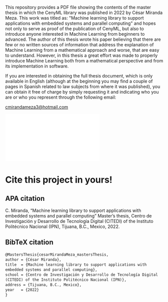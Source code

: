 This repository provides a PDF file showing the contents of the master thesis in which the CenyML library was published in 2022 by César Miranda Meza. This work was titled as: "Machine learning library to support applications with embedded systems and parallel computing" and hopes not only to serve as proof of the publication of CenyML, but also to introduce anyone interested in Machine Learning from beginners to advanced. The author of this thesis wrote his paper believing that there are few or no written sources of information that address the explanation of Machine Learning from a mathematical approach and worse, that are easy to understand. However, in this thesis a great effort was made to properly introduce Machine Learning both from a mathematical perspective and from its implementation in software.

If you are interested in obtaining the full thesis document, which is only available in English (although at the beginning you may find a couple of pages in Spanish related to law subjects from where it was published), you can obtain it free of charge by simply requesting it and indicating who you are or who you represent through the following email:

cmirandameza3@hotmail.com

![Machine_learning_library_to_support_applications_with_embedded_systems_and_parallel_computing (preview version)](PREVIEW-Machine_learning_library_to_support_applications_with_embedded_systems_and_parallel_computing.pdf)

# Cite this project in yours!

## APA citation
 C. Miranda, “Machine learning library to support applications with embedded systems and parallel computing” Master’s thesis, Centro de Investigación y Desarrollo de Tecnología Digital (CITEDI) of the Instituto Politécnico Nacional (IPN), Tijuana, B.C., Mexico, 2022.

## BibTeX citation
```$bibtex
@MastersThesis{cesarMirandaMeza_mastersThesis,
author = {César Miranda},
title  = {Machine learning library to support applications with embedded systems and parallel computing},
school = {Centro de Investigación y Desarrollo de Tecnología Digital (CITEDI) of the Instituto Politécnico Nacional (IPN)},
address = {Tijuana, B.C., Mexico},
year   = {2022}
}
```
